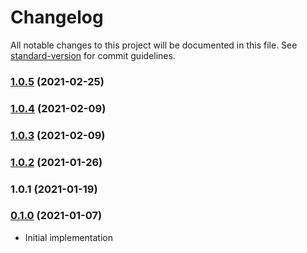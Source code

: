 # Changelog

All notable changes to this project will be documented in this file. See [standard-version](https://github.com/conventional-changelog/standard-version) for commit guidelines.

### [1.0.5](https://github.com/maidsafe/brb_dt_at2/compare/v1.0.4...v1.0.5) (2021-02-25)

### [1.0.4](https://github.com/maidsafe/brb_dt_at2/compare/v1.0.3...v1.0.4) (2021-02-09)

### [1.0.3](https://github.com/maidsafe/brb_dt_at2/compare/v1.0.2...v1.0.3) (2021-02-09)

### [1.0.2](https://github.com/maidsafe/brb_dt_at2/compare/v1.0.1...v1.0.2) (2021-01-26)

### 1.0.1 (2021-01-19)

### [0.1.0](https://github.com/maidsafe/sn_launch_tool/compare/v0.1.0...v0.1.0) (2021-01-07)
* Initial implementation
